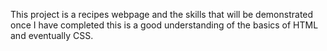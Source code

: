 This project is a recipes webpage and the skills that will be demonstrated once I have completed this is a good understanding of the basics of HTML and eventually CSS. 